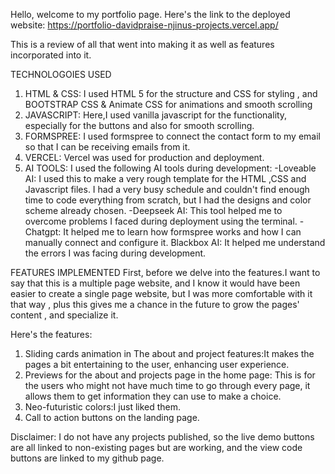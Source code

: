 Hello, welcome to my portfolio page.
Here's the link to the deployed website: https://portfolio-davidpraise-njinus-projects.vercel.app/

This is a review of all that went into making it as well as features incorporated into it.

TECHNOLOGOIES USED
1. HTML & CSS: I used HTML 5 for the structure and CSS for styling , and BOOTSTRAP CSS & Animate CSS for animations and smooth scrolling
2. JAVASCRIPT: Here,I used vanilla javascript for the functionality, especially for the buttons and also for smooth scrolling.
3. FORMSPREE: I used formspree to connect the contact form to my email so that I can be receiving emails from it.
4. VERCEL: Vercel was used for production and deployment.
6. AI TOOLS: I used the following AI tools during development:
  -Loveable AI:
  I  used this to make a very rough template for the HTML ,CSS and Javascript files. I had a very busy schedule and couldn't find enough time to code everything from scratch, but I had the designs and color scheme already chosen.
  -Deepseek AI:
  This tool helped me to overcome problems I faced during deployment using the terminal.
  -Chatgpt:
  It helped me to learn how formspree works and how I can manually connect and configure it.
  Blackbox AI:
  It helped me understand the errors I was facing during development.

FEATURES IMPLEMENTED
First, before we delve into the features.I want to say that this is a multiple page website, and I know it would have been easier to create a single page website, 
but I was more comfortable with it that way , plus this gives me a chance in the future to grow the pages' content , and specialize it.

Here's the features:
1. Sliding cards animation in The about and project features:It makes the pages a bit entertaining to the user, enhancing user experience.
2. Previews for the about and projects page in the home page: This is for the users who might not have much time to go through every page, it allows them to get information they can use to make a choice.
3. Neo-futuristic colors:I just liked them.
4. Call to action buttons on the landing page.

Disclaimer:
I do not have any projects published, so the live demo buttons are all linked to non-existing pages but are working, and the view code buttons are linked to my github page.

